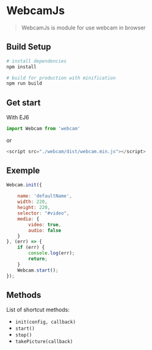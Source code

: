 # WebcamJs

> WebcamJs is module for use webcam in browser

## Build Setup

``` bash
# install dependencies
npm install

# build for production with minification
npm run build
```
## Get start

With EJ6
```js
import Webcam from 'webcam'
```

or 

```js
<script src="./webcam/dist/webcam.min.js"></script>
```

## Exemple
```js
Webcam.init({
	
	name: 'defaultName',
	width: 220,
	height: 220,
	selector: "#video",
	media: {
		video: true,
		audio: false
	}
}, (err) => {
	if (err) {
		console.log(err);
		return;
	}
	Webcam.start();
});
```

## Methods

List of shortcut methods:

 * `init(config, callback)`
 * `start()`
 * `stop()`
 * `takePicture(callback)`
